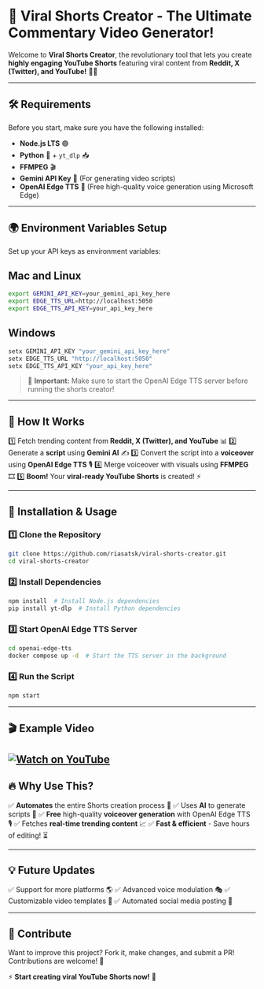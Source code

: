 # 🚀 Viral Shorts Creator - The Ultimate Commentary Video Generator!

Welcome to **Viral Shorts Creator**, the revolutionary tool that lets you create **highly engaging YouTube Shorts** featuring viral content from **Reddit, X (Twitter), and YouTube!** 🎥🔥

---
## 🛠️ Requirements
Before you start, make sure you have the following installed:

- **Node.js LTS** 🟢
- **Python** 🐍 + `yt_dlp` 📥
- **FFMPEG** 🎬
- **Gemini API Key** 🔑 (For generating video scripts)
- **OpenAI Edge TTS** 🎤 (Free high-quality voice generation using Microsoft Edge)

---
## 🌍 Environment Variables Setup
Set up your API keys as environment variables:
## Mac and Linux
```sh
export GEMINI_API_KEY=your_gemini_api_key_here
export EDGE_TTS_URL=http://localhost:5050
export EDGE_TTS_API_KEY=your_api_key_here
```
## Windows
```powershell
setx GEMINI_API_KEY "your_gemini_api_key_here"
setx EDGE_TTS_URL "http://localhost:5050"
setx EDGE_TTS_API_KEY "your_api_key_here"
```

> 📝 **Important:** Make sure to start the OpenAI Edge TTS server before running the shorts creator!

---
## 🚀 How It Works
1️⃣ Fetch trending content from **Reddit, X (Twitter), and YouTube** 📊
2️⃣ Generate a **script** using **Gemini AI** ✍️
3️⃣ Convert the script into a **voiceover** using **OpenAI Edge TTS** 🎙️
4️⃣ Merge voiceover with visuals using **FFMPEG** 🎞️
5️⃣ **Boom!** Your **viral-ready YouTube Shorts** is created! ⚡

---
## 🔧 Installation & Usage

### 1️⃣ Clone the Repository
```sh
git clone https://github.com/riasatsk/viral-shorts-creator.git
cd viral-shorts-creator
```

### 2️⃣ Install Dependencies
```sh
npm install  # Install Node.js dependencies
pip install yt-dlp  # Install Python dependencies
```

### 3️⃣ Start OpenAI Edge TTS Server
```sh
cd openai-edge-tts
docker compose up -d  # Start the TTS server in the background
```

### 4️⃣ Run the Script
```sh
npm start
```

---
## 🎬 Example Video
[![Watch on YouTube](https://img.youtube.com/vi/IT5baKwiqy0/maxresdefault.jpg)](https://www.youtube.com/shorts/IT5baKwiqy0)
---
## 🔥 Why Use This?
✅ **Automates** the entire Shorts creation process 🚀
✅ Uses **AI** to generate scripts 📜
✅ **Free** high-quality **voiceover generation** with OpenAI Edge TTS 🎙️
✅ Fetches **real-time trending content** 📈
✅ **Fast & efficient** - Save hours of editing! ⏳

---
## 💡 Future Updates
✅ Support for more platforms 🌎
✅ Advanced voice modulation 🎭
✅ Customizable video templates 🎨
✅ Automated social media posting 📢

---
## 🎯 Contribute
Want to improve this project? Fork it, make changes, and submit a PR! Contributions are welcome! 🤝


⚡ **Start creating viral YouTube Shorts now!** 🚀

